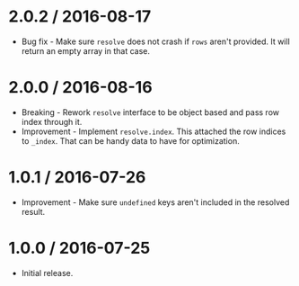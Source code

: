 2.0.2 / 2016-08-17
==================

  * Bug fix - Make sure `resolve` does not crash if `rows` aren't provided. It will return an empty array in that case.

2.0.0 / 2016-08-16
==================

  * Breaking - Rework `resolve` interface to be object based and pass row index through it.
  * Improvement - Implement `resolve.index`. This attached the row indices to `_index`. That can be handy data to have for optimization.

1.0.1 / 2016-07-26
==================

  * Improvement - Make sure `undefined` keys aren't included in the resolved result.

1.0.0 / 2016-07-25
==================

  * Initial release.
